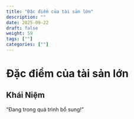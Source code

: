 ```yaml
---
title: "Đặc điểm của tài sản lớn"
description: ""
date: 2025-09-22
draft: false
weight: 59
tags: [""]
categories: [""]
---
```


# Đặc điểm của tài sản lớn

<!-- **Mã:** 
**Nhóm:**  -->

## Khái Niệm

“Đang trong quá trình bổ sung!”
